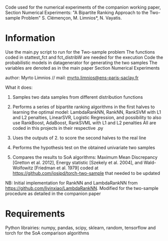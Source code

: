 

Code used for the numerical experiments of the companion working paper, Section Numerical Experiments:
   "A Bipartite Ranking Approach to the Two-sample Problem" S. Clémençon, M. Limnios*, N. Vayatis.
   
# Information

Use the main.py script to run for the Two-sample problem
The functions coded in stattest_fct and fct_distribW are needed for the execution
Code the probabilistic models in datagenerator for generating the two samples
The variables are denoted as in the main paper Section Numerical Experiments

author: Myrto Limnios // mail: myrto.limnios@ens-paris-saclay.fr

What it does:
1. Samples two data samples from different distribution functions
2. Performs a series of bipartite ranking algorithms in the first halves to learning the optimal model:
               LambdaRankNN, RankNN, RankSVM with L1 and L2 penalties, LinearSVR, Logistic Regression,
               and possibility to also use RankBoost, AdaBoost, RankSVML with L1 and L2 penalties
               All are coded in this projects in their respective .py

 3. Uses the outputs of 2. to score the second halves to the real line
 4. Performs the hypothesis test on the obtained univariate two samples
 5. Compares the results to SoA algorithms: Maximum Mean Discrepancy [Gretton et al. 2012],
               Energy statistic [Szekely et al. 2004], and Wald-Wolfowitz [Friedman et al. 1979] coded at
               https://github.com/josipd/torch-two-sample that needed to be updated

 NB: Initial implementation for RankNN and LambdaRankNN from https://github.com/liyinxiao/LambdaRankNN. Modified for
       the two-sample procedure as detailed in the companion paper


# Requirements

Python librairies: numpy, pandas, scipy, sklearn, random, tensorflow and torch for the SoA comparison algorithms
